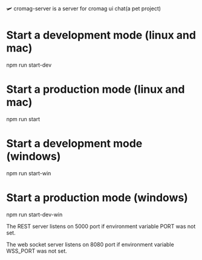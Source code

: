 🛩 cromag-server is a server for cromag ui chat(a pet project)

# Start a development mode (linux and mac)
npm run start-dev

# Start a production mode (linux and mac)
npm run start

# Start a development mode (windows)
npm run start-win

# Start a production mode (windows)
npm run start-dev-win

The REST server listens on 5000 port if environment variable PORT was not set.

The web socket server listens on 8080 port if environment variable WSS_PORT was not set.